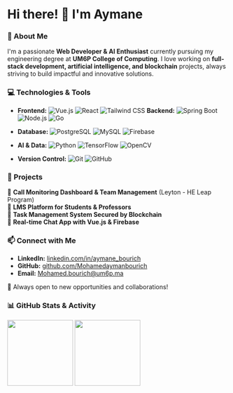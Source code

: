 # Hi there! 👋 I'm Aymane

### 🚀 About Me
I'm a passionate **Web Developer & AI Enthusiast** currently pursuing my engineering degree at **UM6P College of Computing**. I love working on **full-stack development, artificial intelligence, and blockchain** projects, always striving to build impactful and innovative solutions.

### 💻 Technologies & Tools
- **Frontend:** ![Vue.js](https://img.shields.io/badge/-Vue.js-4FC08D?logo=vue.js&logoColor=white&style=flat) ![React](https://img.shields.io/badge/-React-61DAFB?logo=react&logoColor=white&style=flat) ![Tailwind CSS](https://img.shields.io/badge/-Tailwind_CSS-38B2AC?logo=tailwind-css&logoColor=white&style=flat)
**Backend:** ![Spring Boot](https://img.shields.io/badge/-Spring_Boot-6DB33F?logo=spring-boot&logoColor=white&style=flat) ![Node.js](https://img.shields.io/badge/-Node.js-339933?logo=node.js&logoColor=white&style=flat) ![Go](https://img.shields.io/badge/-Go-00ADD8?logo=go&logoColor=white&style=flat)

- **Database:** ![PostgreSQL](https://img.shields.io/badge/-PostgreSQL-336791?logo=postgresql&logoColor=white&style=flat) ![MySQL](https://img.shields.io/badge/-MySQL-4479A1?logo=mysql&logoColor=white&style=flat) ![Firebase](https://img.shields.io/badge/-Firebase-FFCA28?logo=firebase&logoColor=black&style=flat)
- **AI & Data:** ![Python](https://img.shields.io/badge/-Python-3776AB?logo=python&logoColor=white&style=flat) ![TensorFlow](https://img.shields.io/badge/-TensorFlow-FF6F00?logo=tensorflow&logoColor=white&style=flat) ![OpenCV](https://img.shields.io/badge/-OpenCV-5C3EE8?logo=opencv&logoColor=white&style=flat)
- **Version Control:** ![Git](https://img.shields.io/badge/-Git-F05032?logo=git&logoColor=white&style=flat) ![GitHub](https://img.shields.io/badge/-GitHub-181717?logo=github&logoColor=white&style=flat)

### 📌 Projects
🔹 **Call Monitoring Dashboard & Team Management** (Leyton - HE Leap Program)  
🔹 **LMS Platform for Students & Professors**  
🔹 **Task Management System Secured by Blockchain**  
🔹 **Real-time Chat App with Vue.js & Firebase**  

### 📫 Connect with Me
- **LinkedIn:** [linkedin.com/in/aymane_bourich](https://www.linkedin.com/in/mohamed-aymane-bourich-996767173/)
- **GitHub:** [github.com/Mohamedaymanbourich](https://github.com/Mohamedaymanbourich)
- **Email:** Mohamed.bourich@um6p.ma

🚀 Always open to new opportunities and collaborations!

### 📊 GitHub Stats & Activity
<div align="left">
<a>
  <img src="https://github-readme-stats.vercel.app/api?username=Mohamedaymanbourich&theme=tokyonight&show_icons=true" height=150 />
</a>
<a>
  <img src="https://github-readme-stats.vercel.app/api/top-langs/?username=Mohamedaymanbourich&langs_count=5&theme=tokyonight" height=150 />
</a>
<br>
</div>
